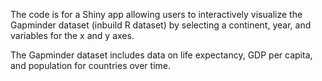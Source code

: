 The code is for a Shiny app allowing users to interactively visualize the Gapminder dataset (inbuild R dataset) 
by selecting a continent, year, and variables for the x and y axes.

The Gapminder dataset includes data on life expectancy, GDP per capita, and population for countries over time.
